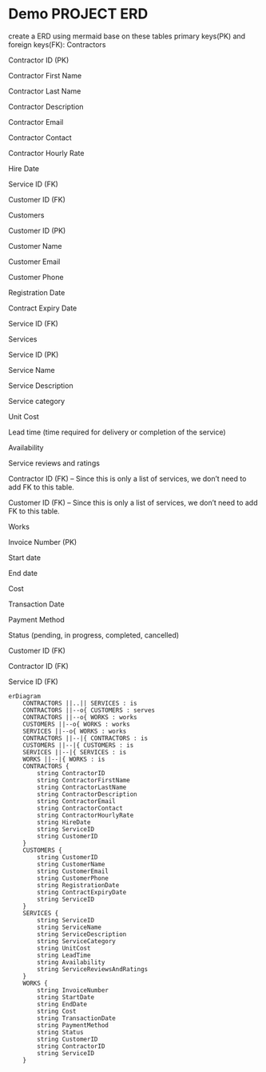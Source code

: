 # Demo PROJECT ERD


create a ERD using mermaid base on these tables primary keys(PK) and foreign keys(FK):
Contractors 

Contractor ID (PK) 

Contractor First Name 

Contractor Last Name 

Contractor Description 

Contractor Email 

Contractor Contact 

Contractor Hourly Rate 

Hire Date 

Service ID (FK) 

Customer ID (FK) 

 

Customers  

Customer ID (PK) 

Customer Name 

Customer Email 

Customer Phone 

Registration Date 

Contract Expiry Date 

Service ID (FK) 

Services 

Service ID (PK) 

Service Name 

Service Description 

Service category 

Unit Cost 

Lead time (time required for delivery or completion of the service) 

Availability 

Service reviews and ratings 

Contractor ID (FK) – Since this is only a list of services, we don’t need to add FK to this table. 

Customer ID (FK) – Since this is only a list of services, we don’t need to add FK to this table. 

 

Works 

Invoice Number (PK) 

Start date 

End date 

Cost 

Transaction Date 

Payment Method 

Status  (pending, in progress, completed, cancelled) 

Customer ID (FK) 

Contractor ID (FK) 

Service ID (FK)

```mermaid
erDiagram
    CONTRACTORS ||..|| SERVICES : is
    CONTRACTORS ||--o{ CUSTOMERS : serves
    CONTRACTORS ||--o{ WORKS : works
    CUSTOMERS ||--o{ WORKS : works
    SERVICES ||--o{ WORKS : works
    CONTRACTORS ||--|{ CONTRACTORS : is
    CUSTOMERS ||--|{ CUSTOMERS : is
    SERVICES ||--|{ SERVICES : is
    WORKS ||--|{ WORKS : is
    CONTRACTORS {
        string ContractorID
        string ContractorFirstName
        string ContractorLastName
        string ContractorDescription
        string ContractorEmail
        string ContractorContact
        string ContractorHourlyRate
        string HireDate
        string ServiceID
        string CustomerID
    }
    CUSTOMERS {
        string CustomerID
        string CustomerName
        string CustomerEmail
        string CustomerPhone
        string RegistrationDate
        string ContractExpiryDate
        string ServiceID
    }
    SERVICES {
        string ServiceID
        string ServiceName
        string ServiceDescription
        string ServiceCategory
        string UnitCost
        string LeadTime
        string Availability
        string ServiceReviewsAndRatings
    }
    WORKS {
        string InvoiceNumber
        string StartDate
        string EndDate
        string Cost
        string TransactionDate
        string PaymentMethod
        string Status
        string CustomerID
        string ContractorID
        string ServiceID
    }
```

